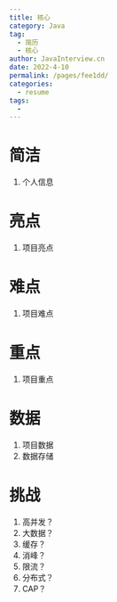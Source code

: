 ```yaml
---
title: 核心
category: Java
tag: 
  - 简历
  - 核心
author: JavaInterview.cn
date: 2022-4-10
permalink: /pages/fee1dd/
categories: 
  - resume
tags: 
  - 
---
```



# 简洁
1. 个人信息

# 亮点
1. 项目亮点

# 难点
1. 项目难点

# 重点
1. 项目重点

# 数据
1. 项目数据
2. 数据存储

# 挑战
1. 高并发？
2. 大数据？
3. 缓存？
4. 消峰？
5. 限流？
6. 分布式？
7. CAP？


